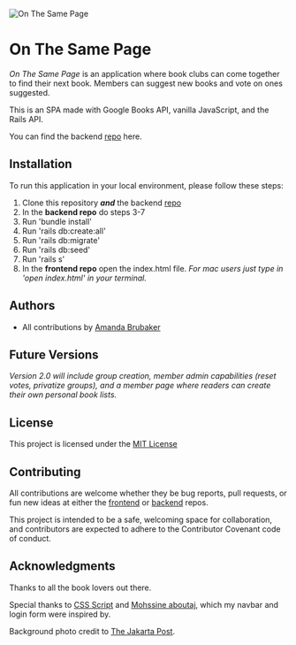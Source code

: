 ![On The Same Page](./styles/images/Cover-photo.png)

# On The Same Page

_On The Same Page_ is an application where book clubs can come together to find their next book. Members can suggest new books and vote on ones suggested.

This is an SPA made with Google Books API, vanilla JavaScript, and the Rails API.

You can find the backend [repo](https://github.com/Amanda-Katherine/bookclub-backend-rails-api) here.

## Installation

To run this application in your local environment, please follow these steps:

1. Clone this repository **_and_** the backend [repo](https://github.com/Amanda-Katherine/bookclub-backend-rails-api)
2. In the **backend repo** do steps 3-7
3. Run 'bundle install'
4. Run 'rails db:create:all'
5. Run 'rails db:migrate'
6. Run 'rails db:seed'
7. Run 'rails s'
8. In the **frontend repo** open the index.html file. _For mac users just type in 'open index.html' in your terminal._

## Authors

- All contributions by [Amanda Brubaker](https://github.com/Amanda-Katherine)

## Future Versions

_Version 2.0 will include group creation, member admin capabilities (reset votes, privatize groups), and a member page where readers can create their own personal book lists._

## License

This project is licensed under the [MIT License](https://opensource.org/licenses/MIT)

## Contributing

All contributions are welcome whether they be bug reports, pull requests, or fun new ideas at either the [frontend](https://github.com/Amanda-Katherine/bookclub-frontend-javascript) or [backend](https://github.com/Amanda-Katherine/bookclub-backend-rails-api) repos.

This project is intended to be a safe, welcoming space for collaboration, and contributors are expected to adhere to the Contributor Covenant code of conduct.

## Acknowledgments

Thanks to all the book lovers out there.

Special thanks to [CSS Script](https://www.cssscript.com/mobile-site-navbar/) and [Mohssine aboutaj](https://codepen.io/MohssineAboutajWeb/pen/wpBQEo), which my navbar and login form were inspired by.

Background photo credit to [The Jakarta Post](https://www.thejakartapost.com/life/2019/06/01/5-ways-to-read-free-books-online.html).
